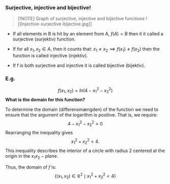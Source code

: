 ### Surjective, injective and bijective!

> [!NOTE] Graph of surjective, injective and bijective functions
>![[Injective-surjective-bijective.jpg]]
* If all elements in B is hit by an element from A, $f(A)=B$ then it it called a surjective (surjektiv) function.

* If for all $x_1,x_2 \in A$, then it counts that: $x_1 \neq x_2 \implies f(x_1) \neq f(x_2)$ then the function is called injective (injektiv).

* If f is both surjective and injective it is called bijective (bijektiv).

### E.g.
$$
f(x_1,x_2) = ln(4-x_1^2-x_2^2)
$$
**What is the domain for this function?**

To determine the domain (differensmængden) of the function we need to ensure that the argument of the logarithm is positive. That is, we require:
$$
4 - x_1^2 - x_2^2 > 0
$$
Rearranging the inequality gives
$$
x_1^2​+x_2^2​<4.
$$
This inequality describes the interior of a circle with radius 2 centered at the origin in the $x_1x_2​-plane.$

Thus, the domain of $f$ is:
$$
\{(x_1,x_2)\in \mathbb{R}^2 \mid x_1^2+x_2^2<4\}
$$

